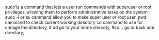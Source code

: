 
sudo'is a command that lets a user run commands with superuser or root privileges, allowing them to perform administrative tasks on the system.
sudo -i or su cammand allow you to make super user or root user.
pwd cammand  to check current working directory
cd cammand to use for chnage the directory, # cd go to your home direcoty, #cd .. go to back one directory, 
